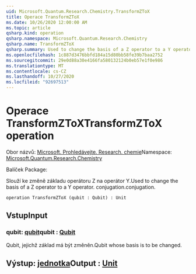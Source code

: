 ```yaml
---
uid: Microsoft.Quantum.Research.Chemistry.TransformZToX
title: Operace TransformZToX
ms.date: 10/26/2020 12:00:00 AM
ms.topic: article
qsharp.kind: operation
qsharp.namespace: Microsoft.Quantum.Research.Chemistry
qsharp.name: TransformZToX
qsharp.summary: Used to change the basis of a Z operator to a Y operator. conjugation.
ms.openlocfilehash: 1c887d3476bbfd184a15d80bb58fe39b7baa2752
ms.sourcegitcommit: 29e0d88a30e4166fa580132124b0eb57e1f0e986
ms.translationtype: MT
ms.contentlocale: cs-CZ
ms.lasthandoff: 10/27/2020
ms.locfileid: "92697513"
---
```

# <a name="transformztox-operation"></a><span data-ttu-id="6725b-102">Operace TransformZToX</span><span class="sxs-lookup"><span data-stu-id="6725b-102">TransformZToX operation</span></span>

<span data-ttu-id="6725b-103">Obor názvů: [Microsoft. Prohledávejte. Research. chemie](xref:Microsoft.Quantum.Research.Chemistry)</span><span class="sxs-lookup"><span data-stu-id="6725b-103">Namespace: [Microsoft.Quantum.Research.Chemistry](xref:Microsoft.Quantum.Research.Chemistry)</span></span>

<span data-ttu-id="6725b-104">Balíček [](https://nuget.org/packages/)</span><span class="sxs-lookup"><span data-stu-id="6725b-104">Package: [](https://nuget.org/packages/)</span></span>


<span data-ttu-id="6725b-105">Slouží ke změně základu operátoru Z na operátor Y.</span><span class="sxs-lookup"><span data-stu-id="6725b-105">Used to change the basis of a Z operator to a Y operator.</span></span>
<span data-ttu-id="6725b-106">conjugation.</span><span class="sxs-lookup"><span data-stu-id="6725b-106">conjugation.</span></span>

```qsharp
operation TransformZToX (qubit : Qubit) : Unit
```


## <a name="input"></a><span data-ttu-id="6725b-107">Vstup</span><span class="sxs-lookup"><span data-stu-id="6725b-107">Input</span></span>

### <a name="qubit--qubit"></a><span data-ttu-id="6725b-108">qubit: [qubit](xref:microsoft.quantum.lang-ref.qubit)</span><span class="sxs-lookup"><span data-stu-id="6725b-108">qubit : [Qubit](xref:microsoft.quantum.lang-ref.qubit)</span></span>

<span data-ttu-id="6725b-109">Qubit, jejichž základ má být změněn.</span><span class="sxs-lookup"><span data-stu-id="6725b-109">Qubit whose basis is to be changed.</span></span>



## <a name="output--unit"></a><span data-ttu-id="6725b-110">Výstup: [jednotka](xref:microsoft.quantum.lang-ref.unit)</span><span class="sxs-lookup"><span data-stu-id="6725b-110">Output : [Unit](xref:microsoft.quantum.lang-ref.unit)</span></span>


